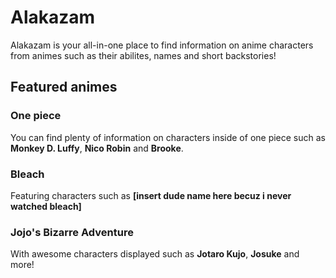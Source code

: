 # Alakazam

Alakazam is your all-in-one place to find information on anime characters from animes such as their abilites, names and short backstories!

## Featured animes

### **One piece**
You can find plenty of information on characters inside of one piece such as **Monkey D. Luffy**, **Nico Robin** and **Brooke**.

### Bleach
Featuring characters such as **[insert dude name here becuz i never watched bleach]**

### Jojo's Bizarre Adventure
With awesome characters displayed such as **Jotaro Kujo**, **Josuke** and more!